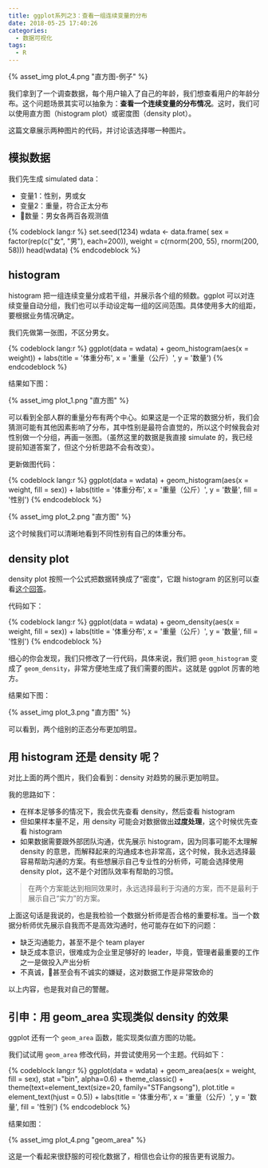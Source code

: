 ```yaml
---
title: ggplot系列之3：查看一组连续变量的分布
date: 2018-05-25 17:40:26
categories:
  - 数据可视化
tags:
  - R
---
```


{% asset_img plot_4.png "直方图-例子" %}


我们拿到了一个调查数据，每个用户输入了自己的年龄，我们想查看用户的年龄分布。这个问题场景其实可以抽象为：**查看一个连续变量的分布情况**。这时，我们可以使用直方图（histogram plot）或密度图（density plot）。

这篇文章展示两种图片的代码，并讨论该选择哪一种图片。

<!-- more -->


## 模拟数据

我们先生成 simulated data：
- 变量1：性别，男或女
- 变量2：重量，符合正太分布
- 数量：男女各两百各观测值

{% codeblock lang:r %}
set.seed(1234)
wdata <- data.frame(
  sex = factor(rep(c("女", "男"), each=200)),
  weight = c(rnorm(200, 55), rnorm(200, 58)))
head(wdata)
{% endcodeblock %}


## histogram

histogram 把一组连续变量分成若干组，并展示各个组的频数。ggplot 可以对连续变量自动分组，我们也可以手动设定每一组的区间范围。具体使用多大的组距，要根据业务情况确定。

我们先做第一张图，不区分男女。

{% codeblock lang:r %}
ggplot(data = wdata) + 
  geom_histogram(aes(x = weight)) +
  labs(title = '体重分布',
       x = '重量（公斤）',
       y = '数量')
{% endcodeblock %}

结果如下图：

{% asset_img plot_1.png "直方图" %}


可以看到全部人群的重量分布有两个中心。如果这是一个正常的数据分析，我们会猜测可能有其他因素影响了分布，其中性别是最符合直觉的，所以这个时候我会对性别做一个分组，再画一张图。（虽然这里的数据是我直接 simulate 的，我已经提前知道答案了，但这个分析思路不会有改变）。

更新做图代码：

{% codeblock lang:r %}
ggplot(data = wdata) + 
  geom_histogram(aes(x = weight, fill = sex)) +
  labs(title = '体重分布',
       x = '重量（公斤）',
       y = '数量',
       fill = '性别')
{% endcodeblock %}


{% asset_img plot_2.png "直方图" %}


这个时候我们可以清晰地看到不同性别有自己的体重分布。



## density plot

density plot 按照一个公式把数据转换成了“密度”，它跟 histogram 的区别可以查看[这个回答](https://math.stackexchange.com/questions/2666834/what-is-the-difference-between-frequency-and-density-in-a-histogram)。

代码如下：

{% codeblock lang:r %}
ggplot(data = wdata) + 
  geom_density(aes(x = weight, fill = sex)) + 
  labs(title = '体重分布',
       x = '重量（公斤）',
       y = '数量',
       fill = '性别')
{% endcodeblock %}

细心的你会发现，我们只修改了一行代码，具体来说，我们把 `geom_histogram` 变成了 `geom_density`，非常方便地生成了我们需要的图片。这就是 ggplot 厉害的地方。

结果如下图：

{% asset_img plot_3.png "直方图" %}

可以看到，两个组别的正态分布更加明显。

## 用 histogram 还是 density 呢？

对比上面的两个图片，我们会看到：density 对趋势的展示更加明显。

我的思路如下：
- 在样本足够多的情况下，我会优先查看 density，然后查看 histogram
- 但如果样本量不足，用 density 可能会对数据做出**过度处理**，这个时候优先查看 histogram
- 如果数据需要跟外部团队沟通，优先展示 histogram，因为同事可能不太理解 density 的意思，而解释起来的沟通成本也非常高，这个时候，我永远选择最容易帮助沟通的方案。有些想展示自己专业性的分析师，可能会选择使用 density plot，这不是个对团队效率有帮助的习惯。

> 在两个方案能达到相同效果时，永远选择最利于沟通的方案，而不是最利于展示自己“实力”的方案。

上面这句话是我说的，也是我检验一个数据分析师是否合格的重要标准。当一个数据分析师优先展示自我而不是高效沟通时，他可能存在如下的问题：

- 缺乏沟通能力，甚至不是个 team player
- 缺乏成本意识，很难成为企业里足够好的 leader，毕竟，管理者最重要的工作之一是做投入产出分析
- 不真诚，甚至会有不诚实的嫌疑，这对数据工作是非常致命的

以上内容，也是我对自己的警醒。


## 引申：用 geom_area 实现类似 density 的效果

ggplot 还有一个 `geom_area` 函数，能实现类似直方图的功能。

我们试试用 `geom_area` 修改代码，并尝试使用另一个主题。代码如下：

{% codeblock lang:r %}
ggplot(data = wdata) + 
  geom_area(aes(x = weight, fill = sex), stat ="bin", alpha=0.6) +
  theme_classic() + 
  theme(text=element_text(size=20,  family="STFangsong"),
        plot.title = element_text(hjust = 0.5)) +
  labs(title = '体重分布',
       x = '重量（公斤）',
       y = '数量',
       fill = '性别') 
{% endcodeblock %}

结果如图：

{% asset_img plot_4.png "geom_area" %}

这是一个看起来很舒服的可视化数据了，相信也会让你的报告更有说服力。
